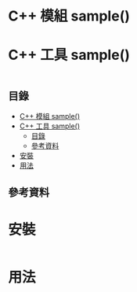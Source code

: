 # C++ 模組 sample()
# C++ 工具 sample()

```
```

## 目錄

- [C++ 模組 sample()](#c-模組-sample)
- [C++ 工具 sample()](#c-工具-sample)
  - [目錄](#目錄)
  - [參考資料](#參考資料)
- [安裝](#安裝)
- [用法](#用法)

## 參考資料

[]()

# 安裝

```bash
```

# 用法

```c++
```

